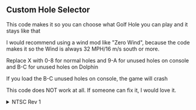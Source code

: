 ## Custom Hole Selector

This code makes it so you can choose what Golf Hole you can play and it stays like that

I would recommend using a wind mod like "Zero Wind", because the code makes it so the Wind is always 32 MPH/16 m/s south or more.

Replace X with 0-8 for normal holes and 9-A for unused holes on console and B-C for unused holes on Dolphin

If you load the B-C unused holes on console, the game will crash

This code does NOT work at all. If someone can fix it, I would love it.
<details>
<summary>NTSC Rev 1</summary>

```powerpc
42000000 90000000
05BF0ACB 0XFFFFFF
```
</details>
